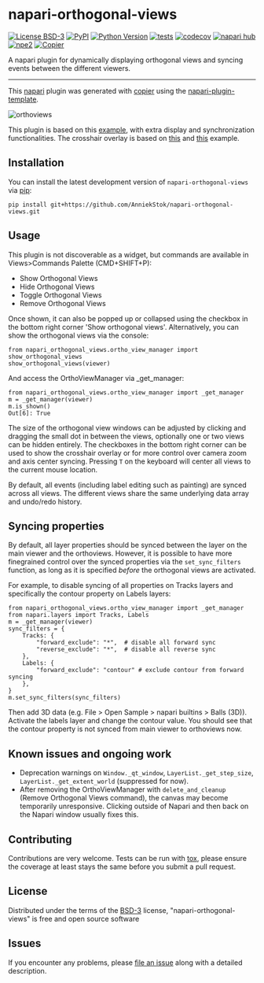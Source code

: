 # napari-orthogonal-views

[![License BSD-3](https://img.shields.io/pypi/l/napari-orthogonal-views.svg?color=green)](https://github.com/AnniekStok/napari-orthogonal-views/raw/main/LICENSE)
[![PyPI](https://img.shields.io/pypi/v/napari-orthogonal-views.svg?color=green)](https://pypi.org/project/napari-orthogonal-views)
[![Python Version](https://img.shields.io/pypi/pyversions/napari-orthogonal-views.svg?color=green)](https://python.org)
[![tests](https://github.com/AnniekStok/napari-orthogonal-views/workflows/tests/badge.svg)](https://github.com/AnniekStok/napari-orthogonal-views/actions)
[![codecov](https://codecov.io/gh/AnniekStok/napari-orthogonal-views/branch/main/graph/badge.svg)](https://codecov.io/gh/AnniekStok/napari-orthogonal-views)
[![napari hub](https://img.shields.io/endpoint?url=https://api.napari-hub.org/shields/napari-orthogonal-views)](https://napari-hub.org/plugins/napari-orthogonal-views)
[![npe2](https://img.shields.io/badge/plugin-npe2-blue?link=https://napari.org/stable/plugins/index.html)](https://napari.org/stable/plugins/index.html)
[![Copier](https://img.shields.io/endpoint?url=https://raw.githubusercontent.com/copier-org/copier/master/img/badge/badge-grayscale-inverted-border-purple.json)](https://github.com/copier-org/copier)

A napari plugin for dynamically displaying orthogonal views and syncing events between the different viewers.

----------------------------------

This [napari] plugin was generated with [copier] using the [napari-plugin-template].

![orthoviews](https://github.com/user-attachments/assets/9d1ea326-866d-4af7-9ea6-8e56046cf6f2)

<!--
Don't miss the full getting started guide to set up your new package:
https://github.com/napari/napari-plugin-template#getting-started

and review the napari docs for plugin developers:
https://napari.org/stable/plugins/index.html
-->

This plugin is based on this [example](https://napari.org/dev/gallery/multiple_viewer_widget.html), with extra display and synchronization functionalities. The crosshair overlay is based on [this](https://github.com/napari/napari/pull/8017) and [this](https://github.com/napari/napari/blob/9d0c449553eaf1acc3be1bf9bc0c8b3eec05afc6/examples/dev/overlays.py) example.

## Installation

You can install the latest development version of `napari-orthogonal-views` via [pip]:

```
pip install git+https://github.com/AnniekStok/napari-orthogonal-views.git
```
## Usage
This plugin is not discoverable as a widget, but commands are available in Views>Commands Palette (CMD+SHIFT+P):
  - Show Orthogonal Views
  - Hide Orthogonal Views
  - Toggle Orthogonal Views
  - Remove Orthogonal Views

Once shown, it can also be popped up or collapsed using the checkbox in the bottom right corner 'Show orthogonal views'. 
Alternatively, you can show the orthogonal views via the console:

```
from napari_orthogonal_views.ortho_view_manager import show_orthogonal_views
show_orthogonal_views(viewer)
```

And access the OrthoViewManager via _get_manager:

```
from napari_orthogonal_views.ortho_view_manager import _get_manager
m = _get_manager(viewer)
m.is_shown()
Out[6]: True
```

The size of the orthogonal view windows can be adjusted by clicking and dragging the small dot in between the views, optionally one or two views can be hidden entirely. The checkboxes in the bottom right corner can be used to show the crosshair overlay or for more control over camera zoom and axis center syncing.
Pressing `T` on the keyboard will center all views to the current mouse location. 

By default, all events (including label editing such as painting) are synced across all views. The different views share the same underlying data array and undo/redo history. 

## Syncing properties
By default, all layer properties should be synced between the layer on the main viewer and the orthoviews. However, it is possible to have more finegrained control over the synced properties via the `set_sync_filters` function, as long as it is specified *before* the orthogonal views are activated. 

For example, to disable syncing of all properties on Tracks layers and specifically the contour property on Labels layers: 

```
from napari_orthogonal_views.ortho_view_manager import _get_manager
from napari.layers import Tracks, Labels
m = _get_manager(viewer)
sync_filters = {
    Tracks: {
        "forward_exclude": "*",  # disable all forward sync
        "reverse_exclude": "*",  # disable all reverse sync
    },
    Labels: {
        "forward_exclude": "contour" # exclude contour from forward syncing
    },
}
m.set_sync_filters(sync_filters)

```
Then add 3D data (e.g. File > Open Sample > napari builtins > Balls (3D)). Activate the labels layer and change the contour value. You should see that the contour property is not synced from main viewer to orthoviews now. 

## Known issues and ongoing work
- Deprecation warnings on `Window._qt_window`, `LayerList._get_step_size`, `LayerList._get_extent_world` (suppressed for now).
- After removing the OrthoViewManager with `delete_and_cleanup` (Remove Orthogonal Views command), the canvas may become temporarily unresponsive. Clicking outside of Napari and then back on the Napari window usually fixes this.

## Contributing

Contributions are very welcome. Tests can be run with [tox], please ensure
the coverage at least stays the same before you submit a pull request.

## License

Distributed under the terms of the [BSD-3] license,
"napari-orthogonal-views" is free and open source software

## Issues

If you encounter any problems, please [file an issue](https://github.com/AnniekStok/napari-orthogonal-views/issues/) along with a detailed description.

[napari]: https://github.com/napari/napari
[copier]: https://copier.readthedocs.io/en/stable/
[@napari]: https://github.com/napari
[MIT]: http://opensource.org/licenses/MIT
[BSD-3]: http://opensource.org/licenses/BSD-3-Clause
[GNU GPL v3.0]: http://www.gnu.org/licenses/gpl-3.0.txt
[GNU LGPL v3.0]: http://www.gnu.org/licenses/lgpl-3.0.txt
[Apache Software License 2.0]: http://www.apache.org/licenses/LICENSE-2.0
[Mozilla Public License 2.0]: https://www.mozilla.org/media/MPL/2.0/index.txt
[napari-plugin-template]: https://github.com/napari/napari-plugin-template

[napari]: https://github.com/napari/napari
[tox]: https://tox.readthedocs.io/en/latest/
[pip]: https://pypi.org/project/pip/
[PyPI]: https://pypi.org/
